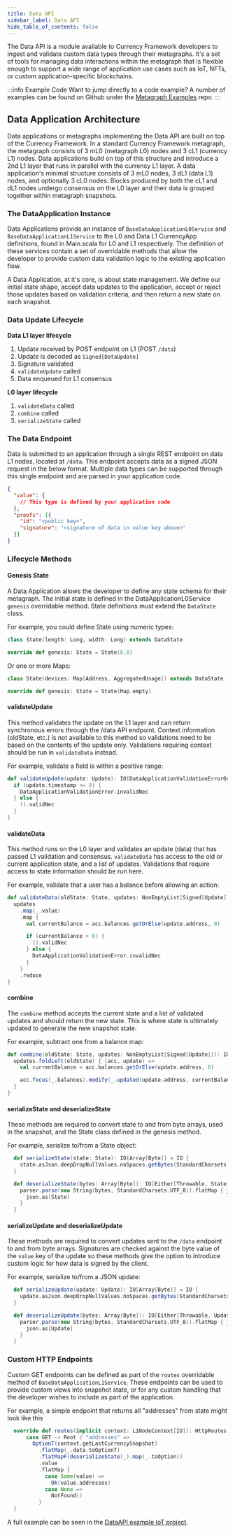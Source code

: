 ```yaml
---
title: Data API
sidebar_label: Data API
hide_table_of_contents: false
---
```


<intro-end />

The Data API is a module available to Currency Framework developers to ingest and validate custom data types through their metagraphs. It's a set of tools for managing data interactions within the metagraph that is flexible enough to support a wide range of application use cases such as IoT, NFTs, or custom application-specific blockchains. 

:::info Example Code
Want to jump directly to a code example? A number of examples can be found on Github under the [Metagraph Examples](https://github.com/Constellation-Labs/metagraph-examples/tree/main/examples) repo.
:::

## Data Application Architecture
Data applications or metagraphs implementing the Data API are built on top of the Currency Framework. In a standard Currency Framework metagraph, the metagraph consists of 3 mL0 (metagraph L0) nodes and 3 cL1 (currency L1) nodes. Data applications build on top of this structure and introduce a 2nd L1 layer that runs in parallel with the currency L1 layer. A data application's minimal structure consists of 3 mL0 nodes, 3 dL1 (data L1) nodes, and optionally 3 cL0 nodes. Blocks produced by both the cL1 and dL1 nodes undergo consensus on the L0 layer and their data is grouped together within metagraph snapshots. 

### The DataApplication Instance
Data Applications provide an instance of `BaseDataApplicationL0Service` and `BaseDataApplicationL1Service` to the L0 and Data L1 CurrencyApp definitions, found in Main.scala for L0 and L1 respectively. The definition of these services contain a set of overridable methods that allow the developer to provide custom data validation logic to the existing application flow. 

A Data Application, at it's core, is about state management. We define our initial state shape, accept data updates to the application, accept or reject those updates based on validation criteria, and then return a new state on each snapshot. 


### Data Update Lifecycle
__Data L1 layer lifecycle__
1. Update received by POST endpoint on L1 (POST `/data`)
2. Update is decoded as `Signed[DataUpdate]`
3. Signature validated
4. `validateUpdate` called
5. Data enqueued for L1 consensus


__L0 layer lifecycle__
1. `validateData` called
2. `combine` called
3. `serializeState` called

### The Data Endpoint
Data is submitted to an application through a single REST endpoint on data L1 nodes, located at `/data`. This endpoint accepts data as a signed JSON request in the below format. Multiple data types can be supported through this single endpoint and are parsed in your application code. 

```json
{
  "value": {
    // This type is defined by your application code
  },
  "proofs": [{
    "id": "<public key>",
    "signature": "<signature of data in value key above>"
  }]
}
```

### Lifecycle Methods
#### Genesis State
A Data Application allows the developer to define any state schema for their metagraph. The initial state is defined in the DataApplicationL0Service `genesis` overridable method. State definitions must extend the `DataState` class. 

For example, you could define State using numeric types:
```scala
class State(length: Long, width: Long) extends DataState

override def genesis: State = State(0,0)
```

Or one or more Maps:
```scala
class State(devices: Map[Address, AggregatedUsage]) extends DataState

override def genesis: State = State(Map.empty)
```

#### validateUpdate
This method validates the update on the L1 layer and can return synchronous errors through the /data API endpoint. Context information (oldState, etc.) is not available to this method so validations need to be based on the contents of the update only. Validations requiring context should be run in `validateData` instead.

For example, validate a field is within a positive range:
```scala
def validateUpdate(update: Update): IO[DataApplicationValidationErrorOr[Unit]] = IO {
  if (update.timestamp <= 0) {
    DataApplicationValidationError.invalidNec
  } else {
    ().validNec
  }
}
```

#### validateData
This method runs on the L0 layer and validates an update (data) that has passed L1 validation and consensus. `validateData` has access to the old or current application state, and a list of updates. Validations that require access to state information should be run here. 

For example, validate that a user has a balance before allowing an action:
```scala
def validateData(oldState: State, updates: NonEmptyList[Signed[Update]]): IO[DataApplicationValidationErrorOr[Unit]] = IO {
  updates
    .map(_.value)
    .map {
      val currentBalance = acc.balances.getOrElse(update.address, 0)

      if (currentBalance > 0) {
        ().validNec 
      } else {
        DataApplicationValidationError.invalidNec
      }
    }
    .reduce
}
```

#### combine
The `combine` method accepts the current state and a list of validated updates and should return the new state. This is where state is ultimately updated to generate the new snapshot state. 

For example, subtract one from a balance map:
```scala
def combine(oldState: State, updates: NonEmptyList[Signed[Update]]): IO[State] = IO {
  updates.foldLeft(oldState) { (acc, update) =>
    val currentBalance = acc.balances.getOrElse(update.address, 0)

    acc.focus(_.balances).modify(_.updated(update.address, currentBalance - 1))
  }
}
```

#### serializeState and deserializeState
These methods are required to convert state to and from byte arrays, used in the snapshot, and the State class defined in the genesis method.  

For example, serialize to/from a State object:
```scala
  def serializeState(state: State): IO[Array[Byte]] = IO {
    state.asJson.deepDropNullValues.noSpaces.getBytes(StandardCharsets.UTF_8)
  }

  def deserializeState(bytes: Array[Byte]): IO[Either[Throwable, State]] = IO {
    parser.parse(new String(bytes, StandardCharsets.UTF_8)).flatMap { json =>
      json.as[State]
    }
  }
```

#### serializeUpdate and deserializeUpdate
These methods are required to convert updates sent to the `/data` endpoint to and from byte arrays. Signatures are checked against the byte value of the `value` key of the update so these methods give the option to introduce custom logic for how data is signed by the client. 

For example, serialize to/from a JSON update:
```scala
  def serializeUpdate(update: Update): IO[Array[Byte]] = IO {
    update.asJson.deepDropNullValues.noSpaces.getBytes(StandardCharsets.UTF_8)
  }

  def deserializeUpdate(bytes: Array[Byte]): IO[Either[Throwable, Update]] = IO {
    parser.parse(new String(bytes, StandardCharsets.UTF_8)).flatMap { json =>
      json.as[Update]
    }
  }
```

### Custom HTTP Endpoints
Custom GET endpoints can be defined as part of the `routes` overridable method of `BaseDataApplicationL1Service`. These endpoints can be used to provide custom views into snapshot state, or for any custom handling that the developer wishes to include as part of the application. 

For example, a simple endpoint that returns all "addresses" from state might look like this
```scala
  override def routes(implicit context: L1NodeContext[IO]): HttpRoutes[IO] = HttpRoutes.of {
      case GET -> Root / "addresses" =>
        OptionT(context.getLastCurrencySnapshot)
          .flatMap(_.data.toOptionT)
          .flatMapF(deserializeState(_).map(_.toOption))
          .value
          .flatMap {
            case Some(value) =>
              Ok(value.addresses)
            case None =>
              NotFound()
          }
  }
```

A full example can be seen in the [DataAPI example IoT project](https://github.com/Constellation-Labs/metagraph-examples/blob/main/examples/DataApi-Water-And-Energy-Usage/template/modules/data_l1/src/main/scala/com/my/currency/data_l1/Main.scala#L56). 